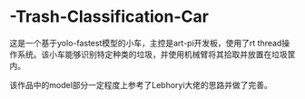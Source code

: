 # -Trash-Classification-Car
这是一个基于yolo-fastest模型的小车，主控是art-pi开发板，使用了rt thread操作系统。该小车能够识别特定种类的垃圾，并使用机械臂将其拾取并放置在垃圾筐内。

该作品中的model部分一定程度上参考了Lebhoryi大佬的思路并做了完善。
